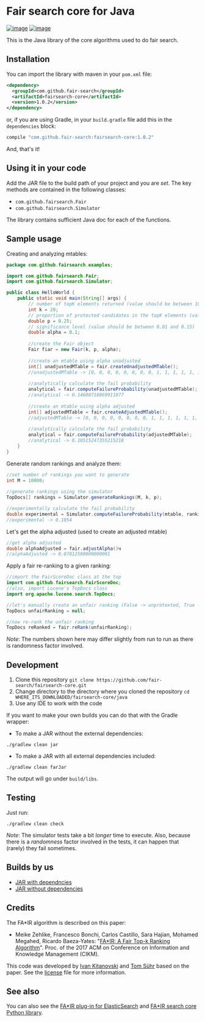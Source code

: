 # Fair search core for Java

[![image](https://api.travis-ci.org/fair-search/fairsearchcore-java.svg?branch=master)](https://travis-ci.org/fair-search/fairsearchcore-java)
[![image](https://img.shields.io/pypi/l/fairsearchcore.svg)](https://pypi.org/project/fairsearchcore/)

This is the Java library of the core algorithms used to do fair search. 

## Installation

You can import the library with maven in your `pom.xml` file:
```xml
<dependency>
  <groupId>com.github.fair-search</groupId>
  <artifactId>fairsearch-core</artifactId>
  <version>1.0.2</version>
</dependency>
```
or, if you are using Gradle, in your `build.gradle` file add this in the `dependencies` block:
```gradle
compile "com.github.fair-search:fairsearch-core:1.0.2"
```

And, that's it!

## Using it in your code

Add the JAR file to the build path of your project and you are *set*. The key methods are contained in the following classes:
- `com.github.fairsearch.Fair`
- `com.github.fairsearch.Simulator`

The library contains sufficient Java doc for each of the functions.

## Sample usage
Creating and analyzing mtables:
```java
package com.github.fairsearch.examples;

import com.github.fairsearch.Fair;
import com.github.fairsearch.Simulator;

public class HelloWorld {
    public static void main(String[] args) {
        // number of topK elements returned (value should be between 10 and 400)
        int k = 20; 
        // proportion of protected candidates in the topK elements (value shuld be between 0.02 and 0.98)
        double p = 0.25;  
        // significance level (value should be between 0.01 and 0.15)
        double alpha = 0.1; 
        
        //create the Fair object 
        Fair fiar = new Fair(k, p, alpha);
        
        //create an mtable using alpha unadjusted
        int[] unadjustedMTable = fair.createUnadjustedMTable();
        //unadjustedMTable -> [0, 0, 0, 0, 0, 0, 0, 0, 1, 1, 1, 1, 1, 1, 2, 2, 2, 2, 2, 3]
        
        //analytically calculate the fail probability
        analytical = fair.computeFailureProbability(unadjustedMTable);
        //analytical -> 0.14688718869911077
        
        //create an mtable using alpha adjusted
        int[] adjustedMTable = fair.createAdjustedMTable();
        //adjustedMTable -> [0, 0, 0, 0, 0, 0, 0, 0, 1, 1, 1, 1, 1, 1, 1, 2, 2, 2, 2, 2]
        
        //analytically calculate the fail probability
        analytical = fair.computeFailureProbability(adjustedMTable);
        //analytical -> 0.10515247355215218
    }
}
```
Generate random rankings and analyze them:
```java
//set number of rankings you want to generate
int M = 10000; 
        
//generate rankings using the simulator
TopDocs[] rankings = Simulator.generateRankings(M, k, p);

//experimentally calculate the fail probability
double experimental = Simulator.computeFailureProbability(mtable, rankings);
//experimental -> 0.1054
```
Let's get the alpha adjusted (used to create an adjusted mtable)
```java
//get alpha adjusted
double alphaAdjusted = fair.adjustAlpha()ч
//alphaAdjusted -> 0.07812500000000001
```
Apply a fair re-ranking to a given ranking:
```java
//import the FairScoreDoc class at the top
import com.github.fairsearch.FairScoreDoc;
//also, import Lucene's TopDocs class
import org.apache.lucene.search.TopDocs;

//let's manually create an unfair ranking (False -> unprotexted, True -> protected)
TopDocs unfairRanking = null;

//now re-rank the unfair ranking  
TopDocs reRanked = fair.reRank(unfairRanking);
```
*Note*: The numbers shown here may differ slightly from run to run as there is randomness factor involved.

## Development

1. Clone this repository `git clone https://github.com/fair-search/fairsearch-core.git`
2. Change directory to the directory where you cloned the repository `cd WHERE_ITS_DOWNLOADED/fairsearch-core/java`
3. Use any IDE to work with the code

If you want to make your own builds you can do that with the Gradle wrapper:
- To make a JAR without the external dependencies: 
```
./gradlew clean jar
```
- To make a JAR with all external dependencies included:
```
./gradlew clean farJar
```

The output will go under `build/libs`.

## Testing

Just run:
```
./gradlew clean check
```
*Note*: The simulator tests take a bit *longer* time to execute. Also, because there is a *randomness* factor involved in 
the tests, it can happen that (rarely) they fail sometimes.  

## Builds by us

- [JAR with dependncies](https://fair-search.github.io/fairsearch-core/java/fairsearch-core-all-1.0.1.jar)
- [JAR without dependencies](https://fair-search.github.io/fairsearch-core/java/fairsearch-core-1.0.1.jar)

## Credits

The FA*IR algorithm is described on this paper:

* Meike Zehlike, Francesco Bonchi, Carlos Castillo, Sara Hajian, Mohamed Megahed, Ricardo Baeza-Yates: "[FA*IR: A Fair Top-k Ranking Algorithm](https://doi.org/10.1145/3132847.3132938)". Proc. of the 2017 ACM on Conference on Information and Knowledge Management (CIKM).

This code was developed by [Ivan Kitanovski](http://ivankitanovski.com/) and [Tom Sühr](https://github.com/tsuehr) based on the paper. See the [license](https://github.com/fair-search/fairsearchcore-java/blob/master/LICENSE) file for more information.

## See also

You can also see the [FA*IR plug-in for ElasticSearch](https://github.com/fair-search/fairsearch-elasticsearch-plugin) 
and [FA*IR search core Python library](https://github.com/fair-search/fairsearchcore-python).
